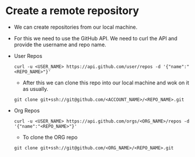 # Create a remote repository

- We can create repositories from our local machine.
- For this we need to use the GitHub API. We need to curl the API and provide the username and repo name.
- User Repos

	```
	curl -u <USER_NAME> https://api.github.com/user/repos -d '{"name":"<REPO_NAME>"}'
	```

	- After this we can clone this repo into our local machine and wok on it as usually.

	```
	git clone git+ssh://git@github.com/<ACCOUNT_NAME>/<REPO_NAME>.git
	```

- Org Repos

	```
	curl -u <USER_NAME> https://api.github.com/orgs/<ORG_NAME>/repos -d '{"name":"<REPO_NAME>"}'
	```

	- To clone the ORG repo

	```
	git clone git+ssh://git@github.com/<ORG_NAME>/<REPO_NAME>.git
	```
